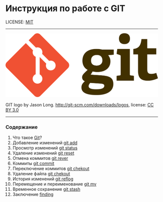 # Инструкция по работе с GIT

LICENSE: [MIT](./license.md)

---

![git-logo](./assets/1920px-Git-logo.svg.png)

GIT logo by Jason Long. http://git-scm.com/downloads/logos, license: [CC BY 3.0](https://creativecommons.org/licenses/by/3.0/deed.ru)

---

### Содержание
1. Что такое [Git](./git.md)? 
2. Добавление изменений [git add](./add.md)
3. Просмотр изменений [git status](./status.md)
4. Удаление изменений [git reset](./reset.md)
5. Отмена коммитов [git rever](./revert.md)
6. Коммиты [git commit](./commit.md)
7. Переключение коммитов [git chekout](./chekout.md)
8. Удаление файла [git chekout](./chekout.md)
9. История изменений [git reflog](./reflog.md)
10. Перемещение и переименование [git mv](./mv.md)
11. Временное сохранение [git stash](./stash.md)
12. Заключение [finding](./finding.md)